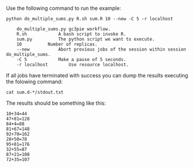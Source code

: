 #

Use the following command to run the example:

	python do_multiple_sums.py R.sh sum.R 10 --new -C 5 -r localhost

		do_multiple_sums.py	gc3pie workflow.
		R.sh			A bash script to invoke R.
		sum.py			The python script we want to execute.
		10			Number of replicas.
		--new			Abort previous jobs of the session within session do_multiple_sums.
		-C 5			Make a pause of 5 seconds.
		-r localhost		Use resource localhost.

If all jobs have terminated with success you can dump the results executing the folowing command:

	cat sum.d-*/stdout.txt

The results should be something like this:

	10+34=44
	47+81=128
	84+4=88
	81+67=148
	92+70=162
	28+50=78
	95+81=176
	32+55=87
	87+21=108
	72+35=107

